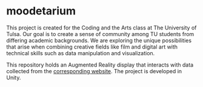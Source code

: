 # moodetarium
This project is created for the Coding and the Arts class at The University of Tulsa. Our goal is to create a sense of community among TU students from differing academic backgrounds. We are exploring the unique possibilities that arise when combining creative fields like film and digital art with technical skills such as data manipulation and visualization.

This repository holds an Augmented Reality display that interacts with data collected from the [corresponding website](https://ineffablezoe.wixsite.com/moodetarium/). The project is developed in Unity. 
